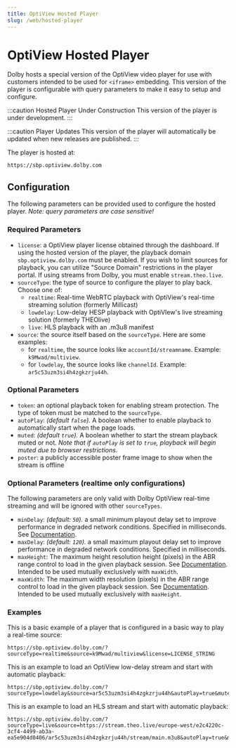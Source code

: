 ```yaml
---
title: OptiView Hosted Player
slug: /web/hosted-player
---
```


# OptiView Hosted Player

Dolby hosts a special version of the OptiView video player for use with customers intended to be used for `<iframe>` embedding. This version of the player is configurable with query parameters to make it easy to setup and configure.

:::caution Hosted Player Under Construction
This version of the player is under development.
:::

:::caution Player Updates
This version of the player will automatically be updated when new releases are published.
:::

The player is hosted at:

```
https://sbp.optiview.dolby.com
```

## Configuration

The following parameters can be provided used to configure the hosted player. _Note: query parameters are case sensitive!_

### Required Parameters

- `license`: a OptiView player license obtained through the dashboard. If using the hosted version of the player, the playback domain `sbp.optiview.dolby.com` must be enabled. If you wish to limit sources for playback, you can utilize "Source Domain" restrictions in the player portal. If using streams from Dolby, you must enable `stream.theo.live`.
- `sourceType`: the type of source to configure the player to play back. Choose one of:
  - `realtime`: Real-time WebRTC playback with OptiView's real-time streaming solution (formerly Millicast)
  - `lowdelay`: Low-delay HESP playback with OptiVIew's live streaming solution (formerly THEOlive)
  - `live`: HLS playback with an .m3u8 manifest
- `source`: the source itself based on the `sourceType`. Here are some examples:
  - for `realtime`, the source looks like `accountId/streamname`. Example: `k9Mwad/multiview`.
  - for `lowdelay`, the source looks like `channelId`. Example: `ar5c53uzm3si4h4zgkzrju44h`.

### Optional Parameters

- `token`: an optional playback token for enabling stream protection. The type of token must be matched to the `sourceType`.
- `autoPlay`: _(default `false`)._ A boolean whether to enable playback to automatically start when the page loads.
- `muted`: _(default `true`)._ A boolean whether to start the stream playback muted or not. _Note that if `autoPlay` is set to `true`, playback will begin muted due to browser restrictions._
- `poster`: a publicly accessible poster frame image to show when the stream is offline

### Optional Parameters (realtime only configurations)

The following parameters are only valid with Dolby OptiView real-time streaming and will be ignored with other `sourceTypes`.

- `minDelay`: _(default: `50`)._ a small minimum playout delay set to improve performance in degraded network conditions. Specified in milliseconds. See [Documentation](https://docs.optiview.dolby.com/millicast/playback/players-sdks/web/player/#playout-delay).
- `maxDelay`: _(default: `120`)._ a small maximum playout delay set to improve performance in degraded network conditions. Specified in milliseconds.
- `maxHeight`: The maximum height resolution height (pixels) in the ABR range control to load in the given playback session. See [Documentation](https://docs.optiview.dolby.com/millicast/playback/players-sdks/web/player/#abr-range-control). Intended to be used mutually exclusively with `maxWidth`.
- `maxWidth`: The maximum width resolution (pixels) in the ABR range control to load in the given playback session. See [Documentation](https://docs.optiview.dolby.com/millicast/playback/players-sdks/web/player/#abr-range-control). Intended to be used mutually exclusively with `maxHeight`.

### Examples

This is a basic example of a player that is configured in a basic way to play a real-time source:

```
https://sbp.optiview.dolby.com/?sourceType=realtime&source=k9Mwad/multiview&license=LICENSE_STRING
```

This is an example to load an OptiView low-delay stream and start with automatic playback:

```
https://sbp.optiview.dolby.com/?sourceType=lowdelay&source=ar5c53uzm3si4h4zgkzrju44h&autoPlay=true&muted=true&license=LICENSE_STRING
```

This is an example to load an HLS stream and start with automatic playback:

```
https://sbp.optiview.dolby.com/?sourceType=live&source=https://stream.theo.live/europe-west/e2c4220c-3cf4-4499-ab3a-ea5e904d0406/ar5c53uzm3si4h4zgkzrju44h/stream/main.m3u8&autoPlay=true&muted=false&license=LICENSE_STRING
```
